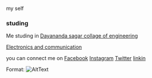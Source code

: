 my self

### studing

Me studing in [Dayananda sagar collage of engineering](http://dayanandasagar.edu/dsce/)

[Electronics and communication](http://dayanandasagar.edu/dsce/electronics-and-communication)

you can connect me on [Facebook](https://www.facebook.com/profile.php?id=100011421298777)     [Instagram](https://www.instagram.com/prasad.gola//)     [Twitter](https://twitter.com/basavaprasad11)   [linkin](https://www.linkedin.com/in/basava-prasad-gola-997864137/)

Format: ![AltText](https://www.pexels.com/photo/white-and-yellow-flower-with-green-stems-36764/)
